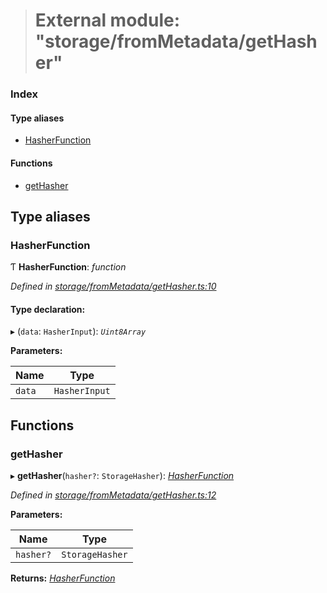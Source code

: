 > # External module: "storage/fromMetadata/getHasher"

### Index

#### Type aliases

* [HasherFunction](_storage_frommetadata_gethasher_.md#hasherfunction)

#### Functions

* [getHasher](_storage_frommetadata_gethasher_.md#gethasher)

## Type aliases

###  HasherFunction

Ƭ **HasherFunction**: *function*

*Defined in [storage/fromMetadata/getHasher.ts:10](https://github.com/polkadot-js/api/blob/51a7263/packages/api-metadata/src/storage/fromMetadata/getHasher.ts#L10)*

#### Type declaration:

▸ (`data`: `HasherInput`): *`Uint8Array`*

**Parameters:**

Name | Type |
------ | ------ |
`data` | `HasherInput` |

## Functions

###  getHasher

▸ **getHasher**(`hasher?`: `StorageHasher`): *[HasherFunction](_storage_frommetadata_gethasher_.md#hasherfunction)*

*Defined in [storage/fromMetadata/getHasher.ts:12](https://github.com/polkadot-js/api/blob/51a7263/packages/api-metadata/src/storage/fromMetadata/getHasher.ts#L12)*

**Parameters:**

Name | Type |
------ | ------ |
`hasher?` | `StorageHasher` |

**Returns:** *[HasherFunction](_storage_frommetadata_gethasher_.md#hasherfunction)*